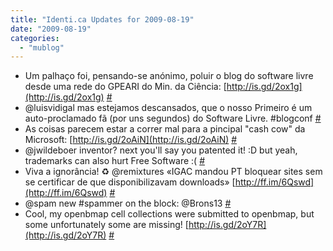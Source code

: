 ```yaml
---
title: "Identi.ca Updates for 2009-08-19"
date: "2009-08-19"
categories: 
  - "mublog"
---
```


- Um palhaço foi, pensando-se anónimo, poluir o blog do software livre desde uma rede do GPEARI do Min. da Ciência: [http://is.gd/2ox1g](http://is.gd/2ox1g) [#](http://identi.ca/notice/8419233)
- @luisvidigal mas estejamos descansados, que o nosso Primeiro é um auto-proclamado fã (por uns segundos) do Software Livre. #blogconf [#](http://identi.ca/notice/8419582)
- As coisas parecem estar a correr mal para a pincipal "cash cow" da Microsoft: [http://is.gd/2oAiN](http://is.gd/2oAiN) [#](http://identi.ca/notice/8422600)
- @jwildeboer inventor? next you'll say you patented it! :D but yeah, trademarks can also hurt Free Software :( [#](http://identi.ca/notice/8423305)
- Viva a ignorância! ♻ @remixtures «IGAC mandou PT bloquear sites sem se certificar de que disponibilizavam downloads» [http://ff.im/6Qswd](http://ff.im/6Qswd) [#](http://identi.ca/notice/8424828)
- @spam new #spammer on the block: @Brons13 [#](http://identi.ca/notice/8429434)
- Cool, my openbmap cell collections were submitted to openbmap, but some unfortunately some are missing! [http://is.gd/2oY7R](http://is.gd/2oY7R) [#](http://identi.ca/notice/8440409)

